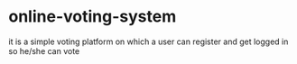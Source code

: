 # online-voting-system
 it is a simple voting platform on which a user can register and get logged in so he/she can vote 
